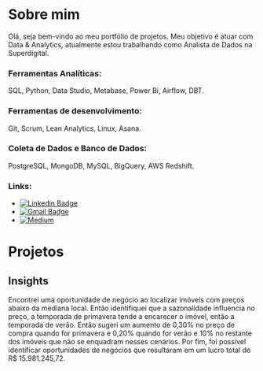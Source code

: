 # Sobre mim

Olá, seja bem-vindo ao meu portfólio de projetos. Meu objetivo é atuar com Data & Analytics, atualmente estou trabalhando como Analista de Dados na Superdigital. 

### Ferramentas Analíticas: 

 SQL, Python, Data Studio, Metabase, Power Bi, Airflow, DBT.

### Ferramentas de desenvolvimento: 

Git, Scrum, Lean Analytics, Linux, Asana.

### Coleta de Dados e Banco de Dados:

PostgreSQL, MongoDB, MySQL, BigQuery, AWS Redshift.

### Links:

* [![Linkedin Badge](https://img.shields.io/badge/-LinkedIn-blue?style=flat&logo=LinkedIn&logoColor=white)](https://www.linkedin.com/in/marcusviniciusbragion//)
* [![Gmail Badge](https://img.shields.io/badge/-Gmail-c14438?style=flat-square&logo=Gmail&logoColor=white&link=mailto:vinibragion@gmail.com)](mailto:vinibragion@gmail.com)
* [![Medium](https://img.shields.io/badge/Medium-12100E?style=for-the-badge&logo=medium&logoColor=white)](https://medium.com/@marcusbragion//)

# Projetos 

## Insights

Encontrei uma oportunidade de negócio ao localizar imóveis com preços abaixo da mediana local. Então identifiquei que a sazonalidade influencia no preço, a temporada de primavera tende a encarecer o imóvel, então a temporada de verão. Então sugeri um aumento de 0,30% no preço de compra quando for primavera e 0,20% quando for verão e 10% no restante dos imóveis que não se enquadram nesses cenários. Por fim, foi possível identificar oportunidades de negócios que resultaram em um lucro total de R$ 15.981.245,72.

